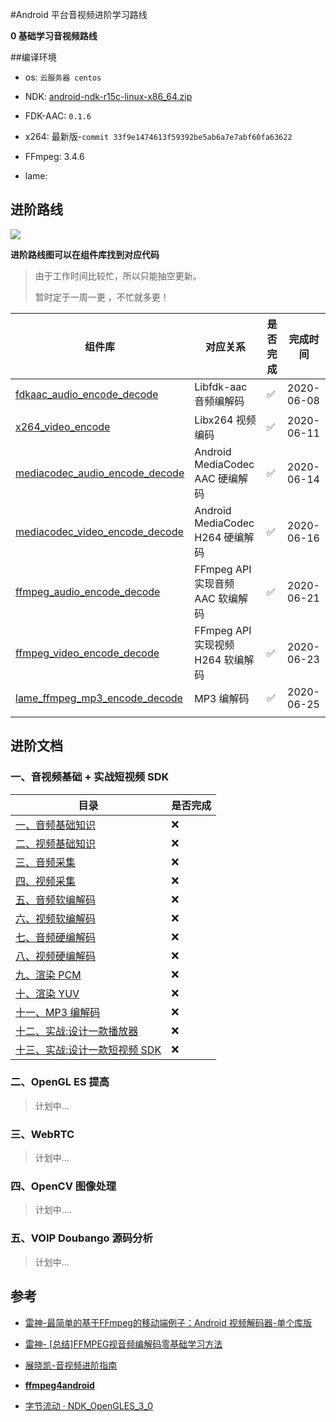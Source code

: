 #Android 平台音视频进阶学习路线

**0 基础学习音视频路线**


##编译环境


- os: `云服务器 centos`

- NDK: [android-ndk-r15c-linux-x86_64.zip](https://dl.google.com/android/repository/android-ndk-r15c-linux-x86_64.zip?hl=zh_cn)

- FDK-AAC: `0.1.6`

- x264: 最新版-`commit 33f9e1474613f59392be5ab6a7e7abf60fa63622`

- FFmpeg: 3.4.6

- lame:

  

## 进阶路线

![](https://devyk.oss-cn-qingdao.aliyuncs.com/blog/20200611233219.jpg)

**进阶路线图可以在组件库找到对应代码**

> 由于工作时间比较忙，所以只能抽空更新。
>
> 暂时定于一周一更 ，不忙就多更！

| 组件库                                                       | 对应关系                          | 是否完成 | 完成时间 |
| ------------------------------------------------------------ | --------------------------------- | -------- | -------- |
| [fdkaac_audio_encode_decode](https://github.com/yangkun19921001/AVSample/tree/master/fdkaac_audio_encode_decode/src/main/cpp) | Libfdk-aac 音频编解码             | ✅        | 2020-06-08 |
| [x264_video_encode](https://github.com/yangkun19921001/AVSample/tree/master/x264_video_encode)                                        | Libx264 视频编码                | ✅       | 2020-06-11 |
| [mediacodec_audio_encode_decode](https://github.com/yangkun19921001/AVSample/tree/master/mediacodec_audio_encode_decode) | Android MediaCodec AAC 硬编解码   | ✅       | 2020-06-14 |
| [mediacodec_video_encode_decode](https://github.com/yangkun19921001/AVSample/tree/master/mediacodec_video_encode_decode) | Android MediaCodec H264 硬编解码  | ✅       | 2020-06-16 |
| [ffmpeg_audio_encode_decode](https://github.com/yangkun19921001/AVSample/tree/master/ffmpeg_audio_encode_decode)                               | FFmpeg API 实现音频 AAC 软编解码  |  ✅         |   2020-06-21      |
| [ffmpeg_video_encode_decode](https://github.com/yangkun19921001/AVSample/tree/master/ffmpeg_video_encode_decode)                               | FFmpeg API 实现视频 H264 软编解码 |  ✅        |   2020-06-23      |
| [lame_ffmpeg_mp3_encode_decode]()                                 | MP3 编解码                       | ✅          |    2020-06-25     |
|                                                              |                                 |          |          |

 

## 进阶文档

### 一、音视频基础 + 实战短视频 SDK

| 目录                              | 是否完成 |
| --------------------------------- | -------- |
| [一、音频基础知识]()              | ❌        |
| [二、视频基础知识]()              | ❌        |
| [三、音频采集]()                  | ❌        |
| [四、视频采集]()                  | ❌        |
| [五、音频软编解码]()              | ❌        |
| [六、视频软编解码]()              | ❌        |
| [七、音频硬编解码]()              | ❌        |
| [八、视频硬编解码]()              | ❌        |
| [九、渲染 PCM]()                  | ❌        |
| [十、渲染 YUV]()                  | ❌        |
| [十一、MP3 编解码]()              | ❌        |
| [十二、实战:设计一款播放器]()     | ❌        |
| [十三、实战:设计一款短视频 SDK]() | ❌        |

### 二、OpenGL ES 提高

> 计划中...


### 三、WebRTC

> 计划中...


### 四、OpenCV 图像处理

> 计划中....


### 五、VOIP Doubango 源码分析

> 计划中...


## 参考


- [雷神-最简单的基于FFmpeg的移动端例子：Android 视频解码器-单个库版](https://blog.csdn.net/leixiaohua1020/article/details/47011021)

- [雷神- [总结]FFMPEG视音频编解码零基础学习方法](https://blog.csdn.net/leixiaohua1020/article/details/47011021)

- [展晓凯-音视频进阶指南](http://www.music-video.cn/)

- [**ffmpeg4android**](https://github.com/byhook/ffmpeg4android)

- [字节流动 · NDK_OpenGLES_3_0](https://github.com/githubhaohao/NDK_OpenGLES_3_0)


